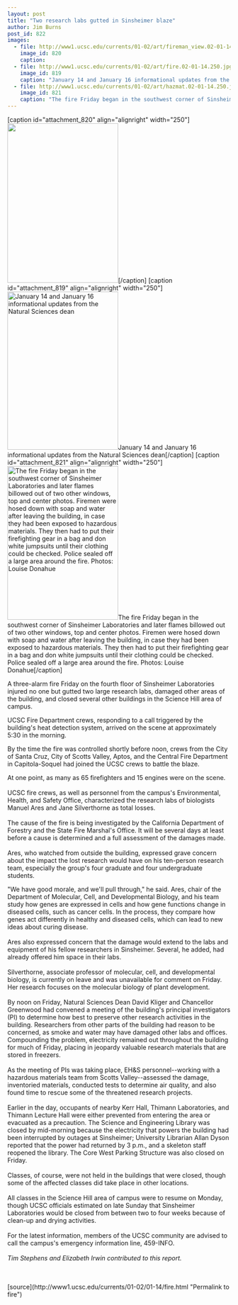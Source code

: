 ```yaml
---
layout: post
title: "Two research labs gutted in Sinsheimer blaze"
author: Jim Burns
post_id: 822
images:
  - file: http://www1.ucsc.edu/currents/01-02/art/fireman_view.02-01-14.250.jpg
    image_id: 820
    caption: 
  - file: http://www1.ucsc.edu/currents/01-02/art/fire.02-01-14.250.jpg
    image_id: 819
    caption: "January 14 and January 16 informational updates from the Natural Sciences dean"
  - file: http://www1.ucsc.edu/currents/01-02/art/hazmat.02-01-14.250.jpg
    image_id: 821
    caption: "The fire Friday began in the southwest corner of Sinsheimer Laboratories and later flames billowed out of two other windows, top and center photos. Firemen were hosed down with soap and water after leaving the building, in case they had been exposed to hazardous materials. They then had to put their firefighting gear in a bag and don white jumpsuits until their clothing could be checked. Police sealed off a large area around the fire. Photos: Louise Donahue"
---
```


[caption id="attachment_820" align="alignright" width="250"]<a href="http://localhost/mysite/wp-content/uploads/2002/01/fireman_view.02-01-14.250.jpg"><img class="size-full wp-image-820" src="http://localhost/mysite/wp-content/uploads/2002/01/fireman_view.02-01-14.250.jpg" alt="" width="250" height="360" /></a>[/caption]
[caption id="attachment_819" align="alignright" width="250"]<a href="http://localhost/mysite/wp-content/uploads/2002/01/fire.02-01-14.250.jpg"><img class="size-full wp-image-819" src="http://localhost/mysite/wp-content/uploads/2002/01/fire.02-01-14.250.jpg" alt="January 14 and January 16 informational updates from the Natural Sciences dean" width="250" height="357" /></a>January 14 and January 16 informational updates from the Natural Sciences dean[/caption]
[caption id="attachment_821" align="alignright" width="250"]<a href="http://localhost/mysite/wp-content/uploads/2002/01/hazmat.02-01-14.250.jpg"><img class="size-full wp-image-821" src="http://localhost/mysite/wp-content/uploads/2002/01/hazmat.02-01-14.250.jpg" alt="The fire Friday began in the southwest corner of Sinsheimer Laboratories and later flames billowed out of two other windows, top and center photos. Firemen were hosed down with soap and water after leaving the building, in case they had been exposed to hazardous materials. They then had to put their firefighting gear in a bag and don white jumpsuits until their clothing could be checked. Police sealed off a large area around the fire. Photos: Louise Donahue" width="250" height="347" /></a>The fire Friday began in the southwest corner of Sinsheimer Laboratories and later flames billowed out of two other windows, top and center photos. Firemen were hosed down with soap and water after leaving the building, in case they had been exposed to hazardous materials. They then had to put their firefighting gear in a bag and don white jumpsuits until their clothing could be checked. Police sealed off a large area around the fire. Photos: Louise Donahue[/caption]
<p>
  A three-alarm fire Friday on the fourth floor of Sinsheimer Laboratories injured no one but gutted two large research labs, damaged other areas of the building, and closed several other buildings in the Science Hill area of campus.
</p>UCSC Fire Department crews, responding to a call triggered by the building's heat detection system, arrived on the scene at approximately 5:30 in the morning.
<p>
  By the time the fire was controlled shortly before noon, crews from the City of Santa Cruz, City of Scotts Valley, Aptos, and the Central Fire Department in Capitola-Soquel had joined the UCSC crews to battle the blaze.
</p>
<p>
  At one point, as many as 65 firefighters and 15 engines were on the scene.<br>
  <br>
  UCSC fire crews, as well as personnel from the campus's Environmental, Health, and Safety Office, characterized the research labs of biologists Manuel Ares and Jane Silverthorne as total losses.<br>
  <br>
  The cause of the fire is being investigated by the California Department of Forestry and the State Fire Marshal's Office. It will be several days at least before a cause is determined and a full assessment of the damages made.<br>
  <br>
  Ares, who watched from outside the building, expressed grave concern about the impact the lost research would have on his ten-person research team, especially the group's four graduate and four undergraduate students.
</p>
<p>
  "We have good morale, and we'll pull through," he said. Ares, chair of the Department of Molecular, Cell, and Developmental Biology, and his team study how genes are expressed in cells and how gene functions change in diseased cells, such as cancer cells. In the process, they compare how genes act differently in healthy and diseased cells, which can lead to new ideas about curing disease.<br>
  <br>
  Ares also expressed concern that the damage would extend to the labs and equipment of his fellow researchers in Sinsheimer. Several, he added, had already offered him space in their labs.<br>
  <br>
  Silverthorne, associate professor of molecular, cell, and developmental biology, is currently on leave and was unavailable for comment on Friday. Her research focuses on the molecular biology of plant development.<br>
  <br>
  By noon on Friday, Natural Sciences Dean David Kliger and Chancellor Greenwood had convened a meeting of the building's principal investigators (PI) to determine how best to preserve other research activities in the building. Researchers from other parts of the building had reason to be concerned, as smoke and water may have damaged other labs and offices. Compounding the problem, electricity remained out throughout the building for much of Friday, placing in jeopardy valuable research materials that are stored in freezers.<br>
  <br>
  As the meeting of PIs was taking place, EH&amp;S personnel--working with a hazardous materials team from Scotts Valley--assessed the damage, inventoried materials, conducted tests to determine air quality, and also found time to rescue some of the threatened research projects.<br>
  <br>
  Earlier in the day, occupants of nearby Kerr Hall, Thimann Laboratories, and Thimann Lecture Hall were either prevented from entering the area or evacuated as a precaution. The Science and Engineering Library was closed by mid-morning because the electricity that powers the building had been interrupted by outages at Sinsheimer; University Librarian Allan Dyson reported that the power had returned by 3 p.m., and a skeleton staff reopened the library. The Core West Parking Structure was also closed on Friday.<br>
  <br>
  Classes, of course, were not held in the buildings that were closed, though some of the affected classes did take place in other locations.<br>
  <br>
  All classes in the Science Hill area of campus were to resume on Monday, though UCSC officials estimated on late Sunday that Sinsheimer Laboratories would be closed from between two to four weeks because of clean-up and drying activities.<br>
  <br>
  For the latest information, members of the UCSC community are advised to call the campus's emergency information line, 459-INFO.<br>
  <br>
  <i>Tim Stephens and Elizabeth Irwin contributed to this report.<br>
  <br></i><br>

</p>
<p>

</p>
[source](http://www1.ucsc.edu/currents/01-02/01-14/fire.html "Permalink to fire")
